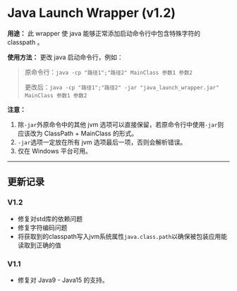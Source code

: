 # Java Launch Wrapper (v1.2)

**用途：** 此 wrapper 使 java 能够正常添加启动命令行中包含特殊字符的 classpath 。

**使用方法：** 更改 java 启动命令行，例如：

> 原命令行：`java -cp "路径1";"路径2" MainClass 参数1 参数2`
> 
> 更改后：`java -cp "路径1";"路径2" -jar "java_launch_wrapper.jar" MainClass 参数1 参数2`

**注意：** 

1. 除`-jar`外原命令中的其他 jvm 选项可以直接保留，若原命令行中使用`-jar`则应该改为 ClassPath + MainClass 的形式。
2. `-jar`选项一定放在所有 jvm 选项最后一项，否则会解析错误。
3. 仅在 Windows 平台可用。

---

## 更新记录

### V1.2

- 修复对std库的依赖问题
- 修复字符编码问题
- 将获取到的classpath写入jvm系统属性`java.class.path`以确保被包装应用能读取到正确的值

### V1.1

- 修复对 Java9 - Java15 的支持。
